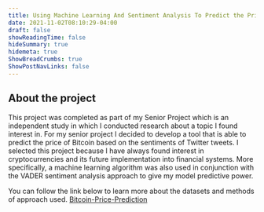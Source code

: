 ```yaml
---
title: Using Machine Learning And Sentiment Analysis To Predict the Price Of Bitcoin
date: 2021-11-02T08:10:29-04:00
draft: false
showReadingTime: false
hideSummary: true
hidemeta: true
ShowBreadCrumbs: true
ShowPostNavLinks: false
---
```


## About the project

This project was completed as part of my Senior Project which is an independent
study in which I conducted research about a topic I found interest in. For my
senior project I decided to develop a tool that is able to predict the price of
Bitcoin based on the sentiments of Twitter tweets. I selected this project
because I have always found interest in cryptocurrencies and its future
implementation into financial systems. More specifically, a machine learning
algorithm was also used in conjunction with the VADER sentiment analysis
approach to give my model predictive power.

You can follow the link below to learn more about the datasets and methods of approach used. [Bitcoin-Price-Prediction](https://github.com/TylerPham2000/Bitcoin-Price-Prediction)
